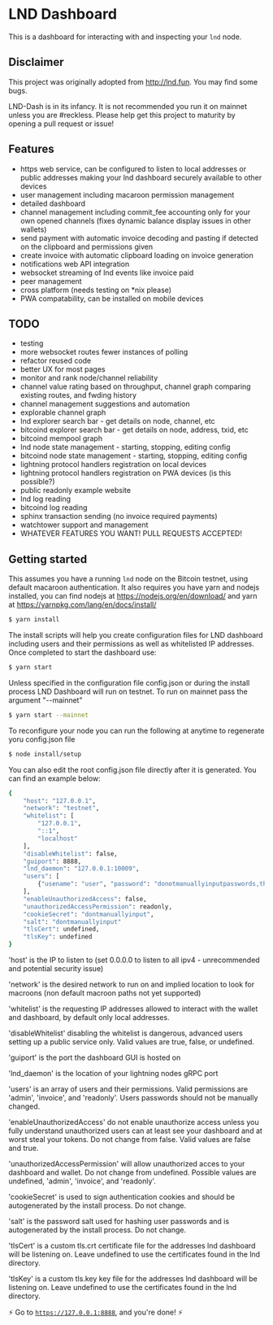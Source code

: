 ﻿# LND Dashboard

This is a dashboard for interacting with and inspecting your `lnd` node.

## Disclaimer

This project was originally adopted from http://lnd.fun. You may find some bugs.

LND-Dash is in its infancy. It is not recommended you run it on mainnet unless you are #reckless. Please help get this project to maturity by opening a pull request or issue!

## Features

+ https web service, can be configured to listen to local addresses or public addresses making your lnd dashboard securely available to other devices
+ user management including macaroon permission management
+ detailed dashboard
+ channel management including commit_fee accounting only for your own opened channels (fixes dynamic balance display issues in other wallets)
+ send payment with automatic invoice decoding and pasting if detected on the clipboard and permissions given
+ create invoice with automatic clipboard loading on invoice generation
+ notifications web API integration
+ websocket streaming of lnd events like invoice paid
+ peer management
+ cross platform (needs testing on *nix please)
+ PWA compatability, can be installed on mobile devices

## TODO

+ testing
+ more websocket routes fewer instances of polling
+ refactor reused code
+ better UX for most pages
+ monitor and rank node/channel reliability
+ channel value rating based on throughput, channel graph comparing existing routes, and fwding history
+ channel management suggestions and automation
+ explorable channel graph
+ lnd explorer search bar - get details on node, channel, etc
+ bitcoind explorer search bar - get details on node, address, txid, etc
+ bitcoind mempool graph
+ lnd node state management - starting, stopping, editing config
+ bitcoind node state management - starting, stopping, editing config
+ lightning protocol handlers registration on local devices
+ lightning protocol handlers registration on PWA devices (is this possible?)
+ public readonly example website
+ lnd log reading
+ bitcoind log reading
+ sphinx transaction sending (no invoice required payments)
+ watchtower support and management
+ WHATEVER FEATURES YOU WANT! PULL REQUESTS ACCEPTED!

## Getting started

This assumes you have a running `lnd` node on the Bitcoin testnet, using default macaroon authentication. It also requires you have yarn and nodejs installed, you can find nodejs at https://nodejs.org/en/download/ and yarn at https://yarnpkg.com/lang/en/docs/install/

```bash
$ yarn install
```

The install scripts will help you create configuration files for LND dashboard including users and their permissions as well as whitelisted IP addresses. Once completed to start the dashboard use:

```bash
$ yarn start
```

Unless specified in the configuration file config.json or during the install process LND Dashboard will run on testnet. To run on mainnet pass the argument "--mainnet"

```bash
$ yarn start --mainnet
```
To reconfigure your node you can run the following at anytime to regenerate yoru config.json file

```bash
$ node install/setup
```

You can also edit the root config.json file directly after it is generated. You can find an example below:

```bash
{
	"host": "127.0.0.1",
	"network": "testnet",
	"whitelist": [
		"127.0.0.1",
		"::1",
		"localhost"
	],
	"disableWhitelist": false,
	"guiport": 8888,
	"lnd_daemon": "127.0.0.1:10009",
	"users": [
		{"usename": "user", "password": "donotmanuallyinputpasswords,theyarehashes", "permission":"admin"}
    ],
	"enableUnauthorizedAccess": false,
	"unauthorizedAccessPermission": readonly,
    "cookieSecret": "dontmanuallyinput",
    "salt": "dontmanuallyinput"
	"tlsCert": undefined,
	"tlsKey": undefined
}
```

'host' is the IP to listen to (set 0.0.0.0 to listen to all ipv4 - unrecommended and potential security issue)

'network' is the desired network to run on and implied location to look for macroons (non default macroon paths not yet supported)

'whitelist' is the requesting IP addresses allowed to interact with the wallet and dashboard, by default only local addresses.

'disableWhitelist' disabling the whitelist is dangerous, advanced users setting up a public service only. Valid values are true, false, or undefined.

'guiport' is the port the dashboard GUI is hosted on

'lnd_daemon' is the location of your lightning nodes gRPC port

'users' is an array of users and their permissions. Valid permissions are 'admin', 'invoice', and 'readonly'. Users passwords should not be manually changed.

'enableUnauthorizedAccess' do not enable unauthorize access unless you fully understand unauthorized users can at least see your dashboard and at worst steal your tokens. Do not change from false. Valid values are false and true.

'unauthorizedAccessPermission' will allow unauthorized acces to your dashboard and wallet. Do not change from undefined. Possible values are undefined, 'admin', 'invoice', and 'readonly'.

'cookieSecret' is used to sign authentication cookies and should be autogenerated by the install process. Do not change.

'salt' is the password salt used for hashing user passwords and is autogenerated by the install process. Do not change.

'tlsCert' is a custom tls.crt certificate file for the addresses lnd dashboard will be listening on. Leave undefined to use the certificates found in the lnd directory.

'tlsKey' is a custom tls.key key file for the addresses lnd dashboard will be listening on. Leave undefined to use the certificates found in the lnd directory.


:zap: Go to [`https://127.0.0.1:8888`](https://127.0.0.1:8888), and you're done! :zap: